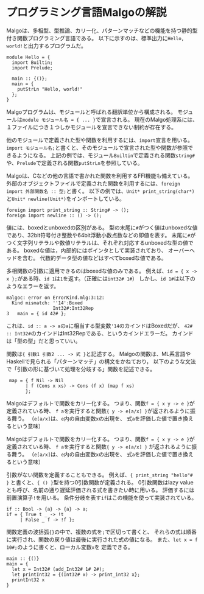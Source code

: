 # プログラミング言語Malgoの解説

Malgoは、多相型、型推論、カリー化、パターンマッチなどの機能を持つ静的型付き関数プログラミング言語である。
以下に示すのは、標準出力に`Hello, world!`と出力するプログラムだ。

```
module Hello = {
  import Builtin;
  import Prelude;

  main :: {()};
  main = {
    putStrLn "Hello, world!"
  };
}
```

Malgoプログラムは、モジュールと呼ばれる翻訳単位から構成される。
モジュールは`module モジュール名 = { ... }`で宣言される。
現在のMalgo処理系には、１ファイルにつき１つしかモジュールを宣言できない制約が存在する。

他のモジュールで定義された型や関数を利用するには、`import`宣言を用いる。
`import モジュール名;`と書くと、そのモジュールで宣言された型や関数が参照できるようになる。
上記の例では、モジュール`Builtin`で定義される関数`string#`や、`Prelude`で定義される関数`putStrLn`を参照している。

Malgoは、Cなどの他の言語で書かれた関数を利用するFFI機能も備えている。
外部のオブジェクトファイルで定義された関数を利用するには、`foreign import 外部関数名 :: 型;`と書く。
以下の例では、`Unit* print_string(char*)`と`Unit* newline(Unit*)`をインポートしている。

```
foreign import print_string :: String# -> ();
foreign import newline :: () -> ();
```

値には、boxedとunboxedの区別がある。
型の末尾に`#`がつく値はunboxedな値であり、32bit符号付き整数や64bit浮動小数点数などの即値を表す。
末尾に`#`がつく文字列リテラルや数値リテラルは、それぞれ対応するunboxedな型の値である。
boxedな値は，内部的にはポインタとして実装されており、 オーバーヘッドを含む。
代数的データ型の値などはすべてboxedな値である。

多相関数の引数に適用できるのはboxedな値のみである。
例えば、`id = { x -> x };`がある時、`id 1`は`1`を返す。（正確には`int32# 1#`）
しかし、`id 1#`は以下のようなエラーを返す。

```
malgoc: error on ErrorKind.mlg:3:12:
  Kind mismatch: ''14':Boxed
                 Int32#:Int32Rep
3   main = { id 42# };
```

これは、`id :: a -> a`の`a`に相当する型変数`'14`のカインドはBoxedだが、
`42# :: Int32#`のカインドはInt32Repである、というカインドエラーだ。
カインドは「型の型」だと思っていい。

関数は`{ 引数1 引数2 ... -> 式 }`と記述する。
Malgoの関数は、ML系言語やHaskellで見られる「パターンマッチ」の構文をかねており，
以下のような文法で「引数の形に基づいて処理を分岐する」関数を記述できる。

```
 map = { f Nil -> Nil
       | f (Cons x xs) -> Cons (f x) (map f xs)
       };
```

Malgoはデフォルトで関数をカリー化する。
つまり、関数`f = { x y -> e }`が定義されている時、
`f a`を実行すると関数`{ y -> e[a/x] }`が返されるように振る舞う。
（`e[a/x]`は、`e`内の自由変数`x`の出現を、
式`a`を評価した値で置き換えるという意味）

Malgoはデフォルトで関数をカリー化する。
つまり、関数`f = { x y -> e }`が定義されている時、
`f a`を実行すると関数`{ y -> e[a/x] }`
が返されるように振る舞う。
（`e[a/x]`は、`e`内の自由変数`x`の出現を、
式`a`を評価した値で置き換えるという意味）

引数がない関数を定義することもできる。
例えば、`{ print_string "hello"# }`
と書くと、`{ () }`型を持つ0引数関数が定義される。
0引数関数はlazy valueとも呼び、名前の通り遅延評価される式を書きたい時に用いる。
評価するには前置演算子`!`を用いる。
条件分岐を表す`if`はこの機能を使って実装されている。

```
if :: Bool -> {a} -> {a} -> a;
if = { True t _ -> !t
     | False _ f -> !f };
```

関数定義の波括弧`{}`の中で、複数の式を`;`で区切って書くと、
それらの式は順番に実行され、関数の戻り値は最後に実行された式の値になる。
また、`let x = f 10#;`のように書くと、ローカル変数`x`を
定義できる。

```
main :: {()}
main = {
  let x = Int32# (add_Int32# 1# 2#);
  let printInt32 = {(Int32# x) -> print_int32 x};
  printInt32 x
}
```
